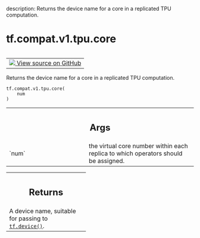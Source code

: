 description: Returns the device name for a core in a replicated TPU computation.

<div itemscope itemtype="http://developers.google.com/ReferenceObject">
<meta itemprop="name" content="tf.compat.v1.tpu.core" />
<meta itemprop="path" content="Stable" />
</div>

# tf.compat.v1.tpu.core

<!-- Insert buttons and diff -->

<table class="tfo-notebook-buttons tfo-api nocontent" align="left">
<td>
  <a target="_blank" href="https://github.com/tensorflow/tensorflow/blob/r2.4/tensorflow/python/tpu/tpu.py#L180-L190">
    <img src="https://www.tensorflow.org/images/GitHub-Mark-32px.png" />
    View source on GitHub
  </a>
</td>
</table>



Returns the device name for a core in a replicated TPU computation.

<pre class="devsite-click-to-copy prettyprint lang-py tfo-signature-link">
<code>tf.compat.v1.tpu.core(
    num
)
</code></pre>



<!-- Placeholder for "Used in" -->


<!-- Tabular view -->
 <table class="responsive fixed orange">
<colgroup><col width="214px"><col></colgroup>
<tr><th colspan="2"><h2 class="add-link">Args</h2></th></tr>

<tr>
<td>
`num`
</td>
<td>
the virtual core number within each replica to which operators should
be assigned.
</td>
</tr>
</table>



<!-- Tabular view -->
 <table class="responsive fixed orange">
<colgroup><col width="214px"><col></colgroup>
<tr><th colspan="2"><h2 class="add-link">Returns</h2></th></tr>
<tr class="alt">
<td colspan="2">
A device name, suitable for passing to <a href="../../../../tf/device.md"><code>tf.device()</code></a>.
</td>
</tr>

</table>

